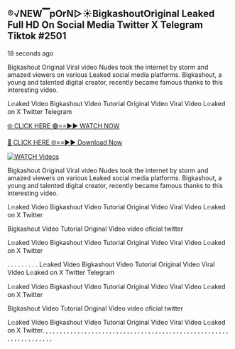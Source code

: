 ## ®️√NEW▔pOrN▷☀️Bigkashout​ Original Leaked Full HD On Social Media Twitter X Telegram Tiktok #2501

18 seconds ago

Bigkashout​ Original Viral video Nudes took the internet by storm and amazed viewers on various Leaked social media platforms. Bigkashout​, a young and talented digital creator, recently became famous thanks to this interesting video.

L𝚎aked Video Bigkashout​ Video Tutorial Original Video Viral Video L𝚎aked on X Twitter Telegram

[🌐 CLICK HERE 🟢==►► WATCH NOW](https://dekho-ki-hoy-07-2k25.blogspot.com/2025/01/viral-on.html)

[🔴 CLICK HERE 🌐==►► Download Now](https://dekho-ki-hoy-07-2k25.blogspot.com/2025/01/viral-on.html)

[![WATCH Videos](https://i.imgur.com/dJHk4Zq.gif)](https://dekho-ki-hoy-07-2k25.blogspot.com/2025/01/viral-on.html)

Bigkashout​ Original Viral video Nudes took the internet by storm and amazed viewers on various Leaked social media platforms. Bigkashout​, a young and talented digital creator, recently became famous thanks to this interesting video.

L𝚎aked Video Bigkashout​ Video Tutorial Original Video Viral Video L𝚎aked on X Twitter

Bigkashout​ Video Tutorial Original Video video oficial twitter

L𝚎aked Video Bigkashout​ Video Tutorial Original Video Viral Video L𝚎aked on X Twitter

. . . . . . . . . L𝚎aked Video Bigkashout​ Video Tutorial Original Video Viral Video L𝚎aked on X Twitter Telegram

L𝚎aked Video Bigkashout​ Video Tutorial Original Video Viral Video L𝚎aked on X Twitter

Bigkashout​ Video Tutorial Original Video video oficial twitter

L𝚎aked Video Bigkashout​ Video Tutorial Original Video Viral Video L𝚎aked on X Twitter.
,
,
,
,
,
,
,
,
,
,
,
,
,
,
,
,
,
,
,
,
,
,
,
,
,
,
,
,
,
,
,
,
,
,
,
,
,
,
,
,
,
,
,
,
,
,
,
,
,
,
,
,
,
,
,
,
,
,
,
,
,
,
,
,
,
